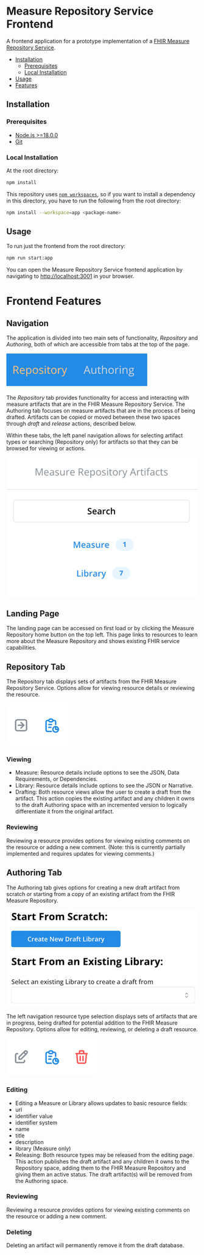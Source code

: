 # Measure Repository Service Frontend

A frontend application for a prototype implementation of a [FHIR Measure Repository Service](https://build.fhir.org/ig/HL7/cqf-measures/measure-repository-service.html).

- [Installation](#installation)
  - [Prerequisites](#prerequisites)
  - [Local Installation](#local-installation)
- [Usage](#usage)
- [Features](#features)

## Installation

### Prerequisites

- [Node.js >=18.0.0](https://nodejs.org/en/)
- [Git](https://git-scm.com/)

### Local Installation

At the root directory:

```bash
npm install
```

This repository uses [`npm workspaces`](https://docs.npmjs.com/cli/v7/using-npm/workspaces), so if you want to install a dependency in this directory, you have to run the following from the root directory:

```bash
npm install --workspace=app <package-name>
```

## Usage

To run just the frontend from the root directory:

```bash
npm run start:app
```

You can open the Measure Repository Service frontend application by navigating to [http://localhost:3001](http://localhost:3001) in your browser.


# Frontend Features

## Navigation

The application is divided into two main sets of functionality, _Repository_ and _Authoring_, both of which are accessible from tabs at the top of the page.

![Screenshot of tabs](./static/tabs.png)

The _Repository_ tab provides functionality for access and interacting with measure artifacts that are in the FHIR Measure Repository Service. The Authoring tab focuses on measure artifacts that are in the process of being drafted. Artifacts can be copied or moved between these two spaces through _draft_ and _release_ actions, described below.

Within these tabs, the left panel navigation allows for selecting artifact types or searching (Repository only) for artifacts so that they can be browsed for viewing or actions.

![Screenshot of navigation](./static/navigation.png)

## Landing Page
The landing page can be accessed on first load or by clicking the Measure Repository home button on the top left. This page links to resources to learn more about the Measure Repository and shows existing FHIR service capabilities.

## Repository Tab
The Repository tab displays sets of artifacts from the FHIR Measure Repository Service. Options allow for viewing resource details or reviewing the resource.

![Screenshot of repository options](./static/repository-options.png)

### Viewing
-	Measure: Resource details include options to see the JSON, Data Requirements, or Dependencies.        
-	Library: Resource details include options to see the JSON or Narrative.  
-	Drafting: Both resource views allow the user to create a draft from the artifact. This action copies the existing artifact and any children it owns to the draft Authoring space with an incremented version to logically differentiate it from the original artifact.

### Reviewing
Reviewing a resource provides options for viewing existing comments on the resource or adding a new comment. (Note: this is currently partially implemented and requires updates for viewing comments.)

## Authoring Tab
The Authoring tab gives options for creating a new draft artifact from scratch or starting from a copy of an existing artifact from the FHIR Measure Repository. 

![Screenshot of create draft artifact](./static/draft-artifact.png)

The left navigation resource type selection displays sets of artifacts that are in progress, being drafted for potential addition to the FHIR Measure Repository. Options allow for editing, reviewing, or deleting a draft resource.

![Screenshot of authoring options](./static/authoring-options.png)

### Editing
-	Editing a Measure or Library allows updates to basic resource fields:
  - url
  - identifier value
  - identifier system
  - name
  - title
  - description
  - library (Measure only)
- Releasing: Both resource types may be released from the editing page. This action publishes the draft artifact and any children it owns to the Repository space, adding them to the FHIR Measure Repository and giving them an active status. The draft artifact(s) will be removed from the Authoring space.      

### Reviewing
Reviewing a resource provides options for viewing existing comments on the resource or adding a new comment.

### Deleting
Deleting an artifact will permanently remove it from the draft database.
